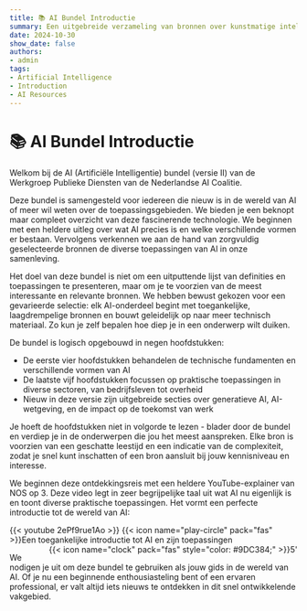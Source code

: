 ```yaml
---
title: 📚 AI Bundel Introductie
summary: Een uitgebreide verzameling van bronnen over kunstmatige intelligentie, van fundamentele concepten tot praktische toepassingen.
date: 2024-10-30
show_date: false
authors:
- admin
tags:
- Artificial Intelligence
- Introduction
- AI Resources
---
```


<style>
.article-description {
 display: block;
 margin-left: 40px;
}
</style>

# 📚 AI Bundel Introductie

Welkom bij de AI (Artificiële Intelligentie) bundel (versie II) van de Werkgroep Publieke Diensten van de Nederlandse AI Coalitie.

Deze bundel is samengesteld voor iedereen die nieuw is in de wereld van AI of meer wil weten over de toepassingsgebieden. We bieden je een beknopt maar compleet overzicht van deze fascinerende technologie. We beginnen met een heldere uitleg over wat AI precies is en welke verschillende vormen er bestaan. Vervolgens verkennen we aan de hand van zorgvuldig geselecteerde bronnen de diverse toepassingen van AI in onze samenleving.

Het doel van deze bundel is niet om een uitputtende lijst van definities en toepassingen te presenteren, maar om je te voorzien van de meest interessante en relevante bronnen. We hebben bewust gekozen voor een gevarieerde selectie: elk AI-onderdeel begint met toegankelijke, laagdrempelige bronnen en bouwt geleidelijk op naar meer technisch materiaal. Zo kun je zelf bepalen hoe diep je in een onderwerp wilt duiken.

De bundel is logisch opgebouwd in negen hoofdstukken:
- De eerste vier hoofdstukken behandelen de technische fundamenten en verschillende vormen van AI
- De laatste vijf hoofdstukken focussen op praktische toepassingen in diverse sectoren, van bedrijfsleven tot overheid
- Nieuw in deze versie zijn uitgebreide secties over generatieve AI, AI-wetgeving, en de impact op de toekomst van werk

Je hoeft de hoofdstukken niet in volgorde te lezen - blader door de bundel en verdiep je in de onderwerpen die jou het meest aanspreken. Elke bron is voorzien van een geschatte leestijd en een indicatie van de complexiteit, zodat je snel kunt inschatten of een bron aansluit bij jouw kennisniveau en interesse.

We beginnen deze ontdekkingsreis met een heldere YouTube-explainer van NOS op 3. Deze video legt in zeer begrijpelijke taal uit wat AI nu eigenlijk is en toont diverse praktische toepassingen. Het vormt een perfecte introductie tot de wereld van AI:

{{< youtube 2ePf9rue1Ao >}}
{{< icon name="play-circle" pack="fas" >}}Een toegankelijke introductie tot AI en zijn toepassingen <span style="float: right;">{{< icon name="clock" pack="fas" style="color: #9DC384;" >}}5'</span>

We nodigen je uit om deze bundel te gebruiken als jouw gids in de wereld van AI. Of je nu een beginnende enthousiasteling bent of een ervaren professional, er valt altijd iets nieuws te ontdekken in dit snel ontwikkelende vakgebied.